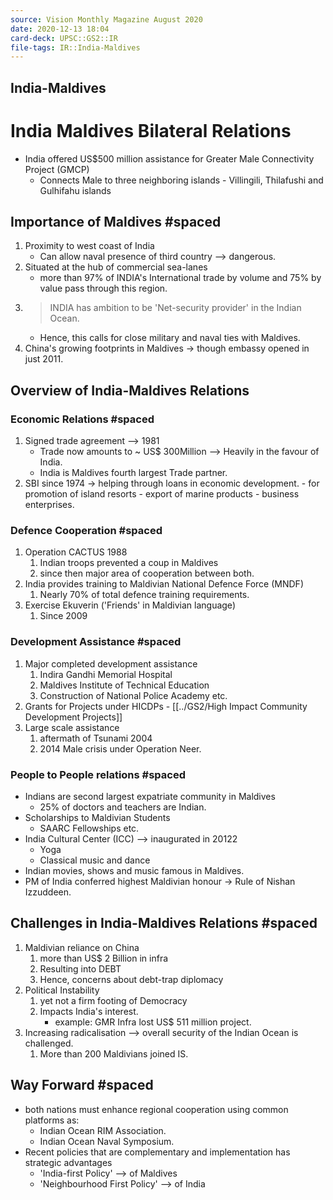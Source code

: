 ```yaml
---
source: Vision Monthly Magazine August 2020
date: 2020-12-13 18:04
card-deck: UPSC::GS2::IR
file-tags: IR::India-Maldives
---
```


## India-Maldives


# India Maldives Bilateral Relations

- India offered US$500 million assistance for Greater Male Connectivity Project (GMCP)
	- Connects Male to three neighboring islands - Villingili, Thilafushi and Gulhifahu islands

## Importance of Maldives  #spaced 
1.  Proximity to west coast of India
	- Can allow naval presence of third country --> dangerous.
2. Situated at the hub of commercial sea-lanes 
	- more than 97% of INDIA's International trade by volume and 75% by value pass through this region.
3. > INDIA has ambition to be 'Net-security provider' in the Indian Ocean.
	- Hence, this calls for close military and naval ties with Maldives.
4. China's growing footprints in Maldives -> though embassy opened in just 2011.


## Overview of India-Maldives Relations

### Economic Relations #spaced
1. Signed trade agreement --> 1981
	- Trade now amounts to ~ US$ 300Million --> Heavily in the favour of India.
	- India is Maldives fourth largest Trade partner.
2. SBI since 1974 -> helping through loans in economic development. 
		- for promotion of island resorts
		- export of marine products
		- business enterprises.
<!--ID: 1607946979672-->


### Defence Cooperation #spaced
1. Operation CACTUS 1988
	1. Indian troops prevented a coup in Maldives
	2. since then major area of cooperation between both.
2. India provides training to Maldivian National Defence Force (MNDF)
	1. Nearly 70% of total defence training requirements.
3. Exercise Ekuverin ('Friends' in Maldivian language) 
	1. Since 2009
<!--ID: 1607946979697-->


### Development Assistance #spaced
1. Major completed development assistance
	1. Indira Gandhi Memorial Hospital
	2. Maldives Institute of Technical Education
	3. Construction of National Police Academy
	 etc.
 2. Grants for Projects under HICDPs - [[../GS2/High Impact Community Development Projects]]
 3. Large scale assistance
	 1.  aftermath of Tsunami 2004
	 2.  2014 Male crisis under Operation Neer.
<!--ID: 1607946979721-->


### People to People relations #spaced
- Indians are second largest expatriate community in Maldives
	- 25% of doctors and teachers are Indian.
-  Scholarships to Maldivian Students
	-  SAARC Fellowships etc.
-  India Cultural Center (ICC) --> inaugurated in 20122
	-  Yoga
	-  Classical music and dance
-  Indian movies, shows and music famous in Maldives.
-  PM of India conferred highest Maldivian honour -> Rule of Nishan Izzuddeen.
<!--ID: 1607946979744-->


## Challenges in India-Maldives Relations #spaced
1. Maldivian reliance on China 
	1. more than US$ 2 Billion in infra
	2. Resulting into DEBT
	3. Hence, concerns about debt-trap diplomacy
2. Political Instability
	1. yet not a firm footing of Democracy
	2. Impacts India's interest.
		- example: GMR Infra lost US$ 511 million project.
3. Increasing radicalisation --> overall security of the Indian Ocean is challenged.
	1. More than 200 Maldivians joined IS.
<!--ID: 1607946979768-->


## Way Forward #spaced
- both nations must enhance regional cooperation using common platforms as:
	- Indian Ocean RIM Association.
	- Indian Ocean Naval Symposium.
- Recent policies that are complementary and implementation has strategic advantages
	- 'India-first Policy' --> of Maldives
	- 'Neighbourhood First Policy' --> of India
<!--ID: 1607946979793-->




